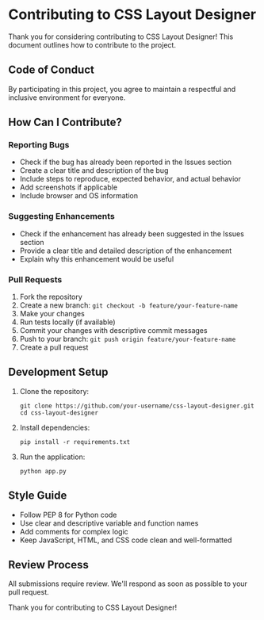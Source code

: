 # Contributing to CSS Layout Designer

Thank you for considering contributing to CSS Layout Designer! This document outlines how to contribute to the project.

## Code of Conduct

By participating in this project, you agree to maintain a respectful and inclusive environment for everyone.

## How Can I Contribute?

### Reporting Bugs

- Check if the bug has already been reported in the Issues section
- Create a clear title and description of the bug
- Include steps to reproduce, expected behavior, and actual behavior
- Add screenshots if applicable
- Include browser and OS information

### Suggesting Enhancements

- Check if the enhancement has already been suggested in the Issues section
- Provide a clear title and detailed description of the enhancement
- Explain why this enhancement would be useful

### Pull Requests

1. Fork the repository
2. Create a new branch: `git checkout -b feature/your-feature-name`
3. Make your changes
4. Run tests locally (if available)
5. Commit your changes with descriptive commit messages
6. Push to your branch: `git push origin feature/your-feature-name`
7. Create a pull request

## Development Setup

1. Clone the repository:
   ```
   git clone https://github.com/your-username/css-layout-designer.git
   cd css-layout-designer
   ```

2. Install dependencies:
   ```
   pip install -r requirements.txt
   ```

3. Run the application:
   ```
   python app.py
   ```

## Style Guide

- Follow PEP 8 for Python code
- Use clear and descriptive variable and function names
- Add comments for complex logic
- Keep JavaScript, HTML, and CSS code clean and well-formatted

## Review Process

All submissions require review. We'll respond as soon as possible to your pull request.

Thank you for contributing to CSS Layout Designer! 